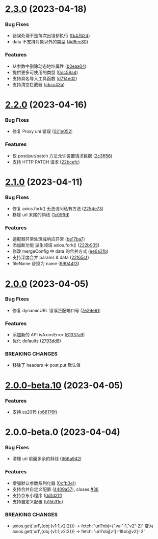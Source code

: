 # [2.3.0](https://github.com/zjx0905/axios-miniprogram/compare/v2.2.0...v2.3.0) (2023-04-18)


### Bug Fixes

* 错误处理不是每次出错都执行 ([fb4762d](https://github.com/zjx0905/axios-miniprogram/commit/fb4762d01a0d304ce6c291d6487dce1507a985c5))
* data 不支持对象以外的类型 ([4d8ec80](https://github.com/zjx0905/axios-miniprogram/commit/4d8ec80f29b85e3419d1bc5112886a397ee2cc48))


### Features

* 从参数中删除动态地址属性 ([b0eaa04](https://github.com/zjx0905/axios-miniprogram/commit/b0eaa04c66dc82de944769893f62ecd0c4ae76d8))
* 提供更多可使用的类型 ([0dc58a4](https://github.com/zjx0905/axios-miniprogram/commit/0dc58a4b0cdd5d36c1b16f13697d8180952cb093))
* 支持具名导入工具函数 ([d714ed2](https://github.com/zjx0905/axios-miniprogram/commit/d714ed23c0f3b8ea3abecfb042c67bcf9adb29a7))
* 支持清空拦截器 ([cbcc43a](https://github.com/zjx0905/axios-miniprogram/commit/cbcc43ad77f0e79223e524aa6bb4502ee4b989c9))



# [2.2.0](https://github.com/zjx0905/axios-miniprogram/compare/v2.1.0...v2.2.0) (2023-04-16)


### Bug Fixes

* 修复 Proxy uni 错误 ([021e052](https://github.com/zjx0905/axios-miniprogram/commit/021e05233a95ebc5c5f93d114d225cc45a22675f))


### Features

* 仅 post/put/patch 方法允许设置请求数据 ([2c3ff56](https://github.com/zjx0905/axios-miniprogram/commit/2c3ff567c19197f6377645cd9f7109806cd93b77))
* 支持 HTTP PATCH 请求 ([22bcefc](https://github.com/zjx0905/axios-miniprogram/commit/22bcefcb97e50400403b131d307c97eb4cbb6071))



# [2.1.0](https://github.com/zjx0905/axios-miniprogram/compare/v2.0.0...v2.1.0) (2023-04-11)


### Bug Fixes

* 修复 axios.fork() 无法访问私有方法 ([2254e73](https://github.com/zjx0905/axios-miniprogram/commit/2254e73cf76f1bc95d4850211e3fa34acae50136))
* 移除 url 末尾的斜线 ([1c09ffd](https://github.com/zjx0905/axios-miniprogram/commit/1c09ffdd91d554078423cba57fe036106e9b0fa8))


### Features

* 适配器异常处理成响应异常 ([be17ba7](https://github.com/zjx0905/axios-miniprogram/commit/be17ba7e6881699aeb74b45c8b4b084e1e53a777))
* 添加新功能 派生领域 axios.fork() ([222b935](https://github.com/zjx0905/axios-miniprogram/commit/222b935f6839ce8fcecfa951d937e6160211f7f9))
* 修改 mergeConfig 中 data 的合并方式 ([ee6a31b](https://github.com/zjx0905/axios-miniprogram/commit/ee6a31b4bbc07e93f8754c83a1ff02495a23dfa7))
* 支持深度合并 params & data ([22f65cf](https://github.com/zjx0905/axios-miniprogram/commit/22f65cf69c877f314b269d8c3d0fac8f1c8ab71f))
* fileName 替换为 name ([69044f3](https://github.com/zjx0905/axios-miniprogram/commit/69044f35833d8d42a5f0c12b01687298c08f589b))



# [2.0.0](https://github.com/zjx0905/axios-miniprogram/compare/v2.0.0-beta.10...v2.0.0) (2023-04-05)


### Bug Fixes

* 修复 dynamicURL 错误匹配端口号 ([7e29e91](https://github.com/zjx0905/axios-miniprogram/commit/7e29e91f0a2a4b1b1f3ca49a9cd5ff123466301a))


### Features

* 添加新的 API isAxiosError ([61337a9](https://github.com/zjx0905/axios-miniprogram/commit/61337a9bbe100cdab9e175f8ee42e4d5d2ba6842))
* 优化 defaults ([2793dd8](https://github.com/zjx0905/axios-miniprogram/commit/2793dd8b5e1ad34218088718314e06545033cbbf))


### BREAKING CHANGES

* 移除了 headers 中 post,put 默认值



# [2.0.0-beta.10](https://github.com/zjx0905/axios-miniprogram/compare/v2.0.0-beta.0...v2.0.0-beta.10) (2023-04-05)


### Features

* 支持 es2015 ([b66176f](https://github.com/zjx0905/axios-miniprogram/commit/b66176f0ed90eaec5c1377077359a234691ae1b3))



# 2.0.0-beta.0 (2023-04-04)

### Bug Fixes

* 清理 url 前面多余的斜线 ([666a942](https://github.com/zjx0905/axios-miniprogram/commit/666a9427d3c9bfbd96def9e112d5183acdf08d84))

### Features

* 增强默认参数系列化器 ([0cfb3e1](https://github.com/zjx0905/axios-miniprogram/commit/0cfb3e1ff04b69896ba43ffcb6abba5fb61ad48a))
* 支持合并自定义配置 ([4409a57](https://github.com/zjx0905/axios-miniprogram/commit/4409a5720ba1e58a4c218ee67f71d5f05beee6a8)), closes [#38](https://github.com/zjx0905/axios-miniprogram/issues/38)
* 支持京东小程序 ([0d1d21f](https://github.com/zjx0905/axios-miniprogram/commit/0d1d21fc66eb202463ef2baaa174b0f60276035e))
* 支持自定义配置 ([b15b31e](https://github.com/zjx0905/axios-miniprogram/commit/b15b31ee55217f11e08713ce02dd7ab21732fba1))

### BREAKING CHANGES

* axios.get('url',{obj:{v1:1,v2:2}}) -> fetch: 'url?obj={"val":1,"v2":2}'
  变为
  axios.get('url',{obj:{v1:1,v2:2}}) -> fetch: 'url?obj[v1]=1&obj[v2]=2'
